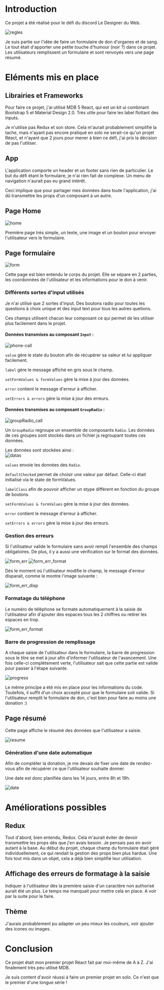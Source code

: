 # Introduction

Ce projet a été réalisé pour le défi du discord Le Designer du Web.

![regles](/screenshots/regles.png)

Je suis partie sur l'idée de faire un formulaire de don d'organes et de sang. Le tout était d'apporter une petite touche d'humour (noir ?) dans ce projet. Les utilisateurs remplissent un formulaire et sont renvoyés vers une page résumé.

# Eléments mis en place

## Librairies et Frameworks

Pour faire ce projet, j'ai utilisé MDB 5 React, qui est un kit ui combinant Bootstrap 5 et Material Design 2.0. Très utile pour faire les label flottant des inputs.

Je n'utilise pas Redux et son store. Cela m'aurait probablement simplifié la tache, mais n'ayant pas encore pratiqué en solo ne serait-ce qu'un projet Réact, et n'ayant que 2 jours pour mener à bien ce défi, j'ai pris la décision de pas l'utiliser.

## App

L'application comporte un header et un footer sans rien de particulier. Le but du défi étant le formulaire, je n'ai rien fait de complexe. Un menu de navigation n'aurait pas eu grand intérêt.

Ceci implique que pour partager mes données dans toute l'application, j'ai dû transmettre les props d'un composant à un autre.

## Page Home

![home](/screenshots/home.png)

Première page très simple, un texte, une image et un bouton pour envoyer l'utilisateur vers le formulaire.

## Page formulaire

![form](/screenshots/form.png)

Cette page est bien entendu le corps du projet. Elle se sépare en 2 parties, les coordonnées de l'utilisateur et les informations pour le don à venir.

### Différents sortes d'input utilisés

Je n'ai utilisé que 2 sortes d'input. Des boutons radio pour toutes les questions à choix unique et des input text pour tous les autres quetions.

Ces champs utilisent chacun leur composant ce qui permet de les utiliser plus facilement dans le projet.

#### Données transmises au composant ``Input`` :

![phone-call](/screenshots/phone_call.png)

`value` gère le state du bouton afin de récupérer sa valeur et lui appliquer facilement.

`label` gère le message affiché en gris sous le champ.

`setFormValues & formValues` gère la mise à jour des données.

`error` contient le message d'erreur à afficher.

`setErrors & errors` gère la mise à jour des erreurs.

#### Données transmises au composant ``GroupRadio`` :

![groupRadio_call](/screenshots/groupRadio_call.png)

Un ``GroupRadio`` regroupe un ensemble de composants ``Radio``. Les données de ces groupes sont stockés dans un fichier js regroupant toutes ces données.

Les données sont stockées ainsi :<br/>
![datas](screenshots/datas.png)

`values` envoie les données des ``Radio``.

`defaultChecked` permet de choisir une valeur par défaut. Celle-ci était initialisé via le state de formValues.

`labelClass` afin de pouvoir afficher un stype différent en fonction du groupe de boutons.

`setFormValues & formValues` gère la mise à jour des données.

`error` contient le message d'erreur à afficher.

`setErrors & errors` gère la mise à jour des erreurs.

### Gestion des erreurs

Si l'utilisateur valide le formulaire sans avoir rempli l'ensemble des champs obligatoires. De plus, il y a aussi une vérification sur le format des données.

![form_err](/screenshots/form_error.png)
![form_err_format](screenshots/form_error_format.png)

Dès le moment où l'utilisateur modifie le champ, le message d'erreur disparait, comme le montre l'image suivante :

![form_err_disp](/screenshots/form_error_disp.png)

### Formatage du téléphone

Le numéro de téléphone se formate automatiquement à la saisie de l'utilisateur afin d'ajouter des espaces tous les 2 chiffres ou retirer les espaces en trop.

![form_err_format](screenshots/phone.png)

### Barre de progression de remplissage

A chaque saisie de l'utilisateur dans le formulaire, la barre de progression sous le titre se met à jour afin d'informer l'utilisateur de l'avancement. Une fois celle-ci complètement verte, l'utilisateur sait que cette partie est valide pour passer à l'étape suivante.

![progress](screenshots/progressbar.png)

Le même principe a été mis en place pour les informations du code. Toutefois, il suffit d'un choix accepté pour que le formulaire soit valide. Si l'utilisateur remplit le formulaire de don, c'est bien pour faire au moins une donation :)

## Page résumé

Cette page affiche le résumé des données que l'utilisateur a saisie.

![resume](screenshots/resume.png)

### Génération d'une date automatique

Afin de compléter la donation, je me devais de fixer une date de rendez-vous afin de récupérer ce que l'utilisateur souhaite donner.

Une date est donc planifiée dans les 14 jours, entre 8h et 19h.

![date](screenshots/generateDate.png)

# Améliorations possibles

## Redux

Tout d'abord, bien entendu, Redux. Cela m'aurait éviter de devoir transmettre les props dès que j'en avais besoin. Je pensais pas en avoir autant à la base. Au début du projet, chaque champ du formulaire était géré individuellement, ce qui rendait la gestion des props bien plus hardue. Une fois tout mis dans un objet, cela a déjà bien simplifié leur utilisation.

## Affichage des erreurs de formatage à la saisie

Indiquer à l'utilisateur dès la première saisie d'un caractère non authorisé aurait été un plus. Le temps me manquait pour mettre cela en place. A voir par la suite pour le faire.

## Thème

J'aurais probablement pu adapter un peu mieux les couleurs, voir ajouter des icones ou images. 

# Conclusion

Ce projet était mon premier projet Réact fait par moi-même de A à Z. J'ai finalement très peu utilisé MDB.

Je suis content d'avoir réussi à faire un premier projet en solo. Ce n'est que le premier d'une longue série !